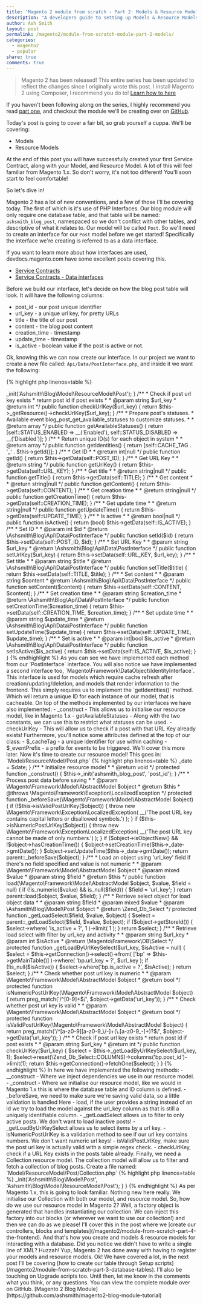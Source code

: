 ```yaml
---
title: 'Magento 2 module from scratch - Part 2: Models & Resource Models'
description: "A developers guide to setting up Models & Resource Models in Magento 2."
author: Ash Smith
layout: post
permalink: /magento2/module-from-scratch-module-part-2-models/
categories:
  - magento2
  - popular
share: true
comments: true
---
```


> Magento 2 has been released! This entire series has been updated to reflect the changes since I originally wrote this post.
> I install Magento 2 using Composer, I recommend you do to! [Learn how to here](http://devdocs.magento.com/guides/v2.0/install-gde/install-quick-ref.html#installation-part-1-getting-started)

If you haven't been following along on the series, I highly recommend you read [part one](/magento2/module-from-scratch-module-part-1-setup/), and checkout the module we'll be creating over on [GitHub](https://github.com/ashsmith/magento2-blog-module-tutorial).

Today's post is going to cover a fair bit, so grab yourself a cuppa. We'll be covering:

- Models
- Resource Models

At the end of this post you will have successfully created your first Service Contract, along with your Model, and Resource Model. A lot of this will feel familiar from Magento 1.x. So don't worry, it's not too different! You'll soon start to feel comfortable!

So let's dive in!

Magento 2 has a lot of new conventions, and a few of those I'll be covering today. The first of which
is it's use of PHP Interfaces. Our blog module will only require one database table, and that table will be named: `ashsmith_blog_post`, namespaced so we don't conflict with other tables, and descriptive of what it relates to. Our model will be called `Post`. So we'll need to create an interface for our `Post` model before we get started! Specifically the interface we're creating is referred to as a data interface.

If you want to learn more about how interfaces are used, devdocs.magento.com have some excellent posts covering this.

- [Service Contracts](http://devdocs.magento.com/guides/v2.0/extension-dev-guide/service-contracts/service-contracts.html)
- [Service Contracts - Data interfaces](http://devdocs.magento.com/guides/v2.0//extension-dev-guide/service-contracts/design-patterns.html#data-interfaces)

Before we build our interface, let's decide on how the blog post table will look. It will have the following columns:

- post_id - our post unique identifier
- url_key - a unique url key, for pretty URLs
- title - the title of our post
- content - the blog post content
- creation_time - timestamp
- update_time - timestamp
- is_active - boolean value if the post is active or not.

Ok, knowing this we can now create our interface. In our project we want to create a new file called: `Api/Data/PostInterface.php`, and inside it we want the following:

{% highlight php linenos=table %}
<?php
namespace Ashsmith\Blog\Api\Data;


interface PostInterface
{
    /**
     * Constants for keys of data array. Identical to the name of the getter in snake case
     */
    const POST_ID       = 'post_id';
    const URL_KEY       = 'url_key';
    const TITLE         = 'title';
    const CONTENT       = 'content';
    const CREATION_TIME = 'creation_time';
    const UPDATE_TIME   = 'update_time';
    const IS_ACTIVE     = 'is_active';

    /**
     * Get ID
     *
     * @return int|null
     */
    public function getId();

    /**
     * Get URL Key
     *
     * @return string
     */
    public function getUrlKey();

    /**
     * Get title
     *
     * @return string|null
     */
    public function getTitle();

    /**
     * Get content
     *
     * @return string|null
     */
    public function getContent();

    /**
     * Get creation time
     *
     * @return string|null
     */
    public function getCreationTime();

    /**
     * Get update time
     *
     * @return string|null
     */
    public function getUpdateTime();

    /**
     * Is active
     *
     * @return bool|null
     */
    public function isActive();

    /**
     * Set ID
     *
     * @param int $id
     * @return \Ashsmith\Blog\Api\Data\PostInterface
     */
    public function setId($id);

    /**
     * Set URL Key
     *
     * @param string $url_key
     * @return \Ashsmith\Blog\Api\Data\PostInterface
     */
    public function setUrlKey($url_key);

    /**
     * Set title
     *
     * @param string $title
     * @return \Ashsmith\Blog\Api\Data\PostInterface
     */
    public function setTitle($title);

    /**
     * Set content
     *
     * @param string $content
     * @return \Ashsmith\Blog\Api\Data\PostInterface
     */
    public function setContent($content);

    /**
     * Set creation time
     *
     * @param string $creationTime
     * @return \Ashsmith\Blog\Api\Data\PostInterface
     */
    public function setCreationTime($creationTime);

    /**
     * Set update time
     *
     * @param string $updateTime
     * @return \Ashsmith\Blog\Api\Data\PostInterface
     */
    public function setUpdateTime($updateTime);

    /**
     * Set is active
     *
     * @param int|bool $isActive
     * @return \Ashsmith\Blog\Api\Data\PostInterface
     */
    public function setIsActive($isActive);
}
{% endhighlight %}

This interface has defined all the setters and getters we would use when interacting with our model.
It also outlines all the methods we must implement! So, let's create our Model!

This file goes to: `Model/Post.php`

{% highlight php linenos=table %}
<?php namespace Ashsmith\Blog\Model;

use Ashsmith\Blog\Api\Data\PostInterface;
use Magento\Framework\DataObject\IdentityInterface;

class Post  extends \Magento\Framework\Model\AbstractModel implements PostInterface, IdentityInterface
{

    /**#@+
     * Post's Statuses
     */
    const STATUS_ENABLED = 1;
    const STATUS_DISABLED = 0;
    /**#@-*/

    /**
     * CMS page cache tag
     */
    const CACHE_TAG = 'blog_post';

    /**
     * @var string
     */
    protected $_cacheTag = 'blog_post';

    /**
     * Prefix of model events names
     *
     * @var string
     */
    protected $_eventPrefix = 'blog_post';

    /**
     * Initialize resource model
     *
     * @return void
     */
    protected function _construct()
    {
        $this->_init('Ashsmith\Blog\Model\ResourceModel\Post');
    }

    /**
     * Check if post url key exists
     * return post id if post exists
     *
     * @param string $url_key
     * @return int
     */
    public function checkUrlKey($url_key)
    {
        return $this->_getResource()->checkUrlKey($url_key);
    }

    /**
     * Prepare post's statuses.
     * Available event blog_post_get_available_statuses to customize statuses.
     *
     * @return array
     */
    public function getAvailableStatuses()
    {
        return [self::STATUS_ENABLED => __('Enabled'), self::STATUS_DISABLED => __('Disabled')];
    }
    /**
     * Return unique ID(s) for each object in system
     *
     * @return array
     */
    public function getIdentities()
    {
        return [self::CACHE_TAG . '_' . $this->getId()];
    }

    /**
     * Get ID
     *
     * @return int|null
     */
    public function getId()
    {
        return $this->getData(self::POST_ID);
    }

    /**
     * Get URL Key
     *
     * @return string
     */
    public function getUrlKey()
    {
        return $this->getData(self::URL_KEY);
    }

    /**
     * Get title
     *
     * @return string|null
     */
    public function getTitle()
    {
        return $this->getData(self::TITLE);
    }

    /**
     * Get content
     *
     * @return string|null
     */
    public function getContent()
    {
        return $this->getData(self::CONTENT);
    }

    /**
     * Get creation time
     *
     * @return string|null
     */
    public function getCreationTime()
    {
        return $this->getData(self::CREATION_TIME);
    }

    /**
     * Get update time
     *
     * @return string|null
     */
    public function getUpdateTime()
    {
        return $this->getData(self::UPDATE_TIME);
    }

    /**
     * Is active
     *
     * @return bool|null
     */
    public function isActive()
    {
        return (bool) $this->getData(self::IS_ACTIVE);
    }

    /**
     * Set ID
     *
     * @param int $id
     * @return \Ashsmith\Blog\Api\Data\PostInterface
     */
    public function setId($id)
    {
        return $this->setData(self::POST_ID, $id);
    }

    /**
     * Set URL Key
     *
     * @param string $url_key
     * @return \Ashsmith\Blog\Api\Data\PostInterface
     */
    public function setUrlKey($url_key)
    {
        return $this->setData(self::URL_KEY, $url_key);
    }

    /**
     * Set title
     *
     * @param string $title
     * @return \Ashsmith\Blog\Api\Data\PostInterface
     */
    public function setTitle($title)
    {
        return $this->setData(self::TITLE, $title);
    }

    /**
     * Set content
     *
     * @param string $content
     * @return \Ashsmith\Blog\Api\Data\PostInterface
     */
    public function setContent($content)
    {
        return $this->setData(self::CONTENT, $content);
    }

    /**
     * Set creation time
     *
     * @param string $creation_time
     * @return \Ashsmith\Blog\Api\Data\PostInterface
     */
    public function setCreationTime($creation_time)
    {
        return $this->setData(self::CREATION_TIME, $creation_time);
    }

    /**
     * Set update time
     *
     * @param string $update_time
     * @return \Ashsmith\Blog\Api\Data\PostInterface
     */
    public function setUpdateTime($update_time)
    {
        return $this->setData(self::UPDATE_TIME, $update_time);
    }

    /**
     * Set is active
     *
     * @param int|bool $is_active
     * @return \Ashsmith\Blog\Api\Data\PostInterface
     */
    public function setIsActive($is_active)
    {
        return $this->setData(self::IS_ACTIVE, $is_active);
    }

}
{% endhighlight %}

As you can see we have implemented each method from our `PostInterface` interface. You will also notice
we have implemented a second interface too, `Magento\Framework\DataObject\IdentityInterface`. This interface
is used for models which require cache refresh after creation/updating/deletion, and models that render
information to the frontend. This simply requires us to implement the `getIdentities()` method. Which will return a unique ID for each instance of our model, that is cacheable.

On top of the methods implemented by our interfaces we have also implemented:

- _construct - This allows us to initialise our resource model, like in Magento 1.x
- getAvailableStatuses - Along with the two constants, we can use this to restrict what statuses can be used.
- checkUrlKey - This will allow us to check if a post with that URL Key already exists!

Furthermore, you'll notice some attributes defined at the top of our class:

- $_cacheTag - a unique identifier for use within caching
- $_eventPrefix - a prefix for events to be triggered. We'll cover this more later.

Now it's time to create our resource model! This goes in: `Model/ResourceModel/Post.php`

{% highlight php linenos=table %}
<?php
namespace Ashsmith\Blog\Model\ResourceModel;

/**
 * Blog post mysql resource
 */
class Post extends \Magento\Framework\Model\ResourceModel\Db\AbstractDb
{

    /**
     * @var \Magento\Framework\Stdlib\DateTime\DateTime
     */
    protected $_date;

    /**
     * Construct
     *
     * @param \Magento\Framework\Model\ResourceModel\Db\Context $context
     * @param \Magento\Framework\Stdlib\DateTime\DateTime $date
     * @param string|null $resourcePrefix
     */
    public function __construct(
        \Magento\Framework\Model\ResourceModel\Db\Context $context,
        \Magento\Framework\Stdlib\DateTime\DateTime $date,
        $resourcePrefix = null
    ) {
        parent::__construct($context, $resourcePrefix);
        $this->_date = $date;
    }

    /**
     * Initialize resource model
     *
     * @return void
     */
    protected function _construct()
    {
        $this->_init('ashsmith_blog_post', 'post_id');
    }

    /**
     * Process post data before saving
     *
     * @param \Magento\Framework\Model\AbstractModel $object
     * @return $this
     * @throws \Magento\Framework\Exception\LocalizedException
     */
    protected function _beforeSave(\Magento\Framework\Model\AbstractModel $object)
    {

        if (!$this->isValidPostUrlKey($object)) {
            throw new \Magento\Framework\Exception\LocalizedException(
                __('The post URL key contains capital letters or disallowed symbols.')
            );
        }

        if ($this->isNumericPostUrlKey($object)) {
            throw new \Magento\Framework\Exception\LocalizedException(
                __('The post URL key cannot be made of only numbers.')
            );
        }

        if ($object->isObjectNew() && !$object->hasCreationTime()) {
            $object->setCreationTime($this->_date->gmtDate());
        }

        $object->setUpdateTime($this->_date->gmtDate());

        return parent::_beforeSave($object);
    }

    /**
     * Load an object using 'url_key' field if there's no field specified and value is not numeric
     *
     * @param \Magento\Framework\Model\AbstractModel $object
     * @param mixed $value
     * @param string $field
     * @return $this
     */
    public function load(\Magento\Framework\Model\AbstractModel $object, $value, $field = null)
    {
        if (!is_numeric($value) && is_null($field)) {
            $field = 'url_key';
        }

        return parent::load($object, $value, $field);
    }

    /**
     * Retrieve select object for load object data
     *
     * @param string $field
     * @param mixed $value
     * @param \Ashsmith\Blog\Model\Post $object
     * @return \Zend_Db_Select
     */
    protected function _getLoadSelect($field, $value, $object)
    {
        $select = parent::_getLoadSelect($field, $value, $object);

        if ($object->getStoreId()) {

            $select->where(
                'is_active = ?',
                1
            )->limit(
                1
            );
        }

        return $select;
    }

    /**
     * Retrieve load select with filter by url_key and activity
     *
     * @param string $url_key
     * @param int $isActive
     * @return \Magento\Framework\DB\Select
     */
    protected function _getLoadByUrlKeySelect($url_key, $isActive = null)
    {
        $select = $this->getConnection()->select()->from(
            ['bp' => $this->getMainTable()]
        )->where(
            'bp.url_key = ?',
            $url_key
        );

        if (!is_null($isActive)) {
            $select->where('bp.is_active = ?', $isActive);
        }

        return $select;
    }

    /**
     *  Check whether post url key is numeric
     *
     * @param \Magento\Framework\Model\AbstractModel $object
     * @return bool
     */
    protected function isNumericPostUrlKey(\Magento\Framework\Model\AbstractModel $object)
    {
        return preg_match('/^[0-9]+$/', $object->getData('url_key'));
    }

    /**
     *  Check whether post url key is valid
     *
     * @param \Magento\Framework\Model\AbstractModel $object
     * @return bool
     */
    protected function isValidPostUrlKey(\Magento\Framework\Model\AbstractModel $object)
    {
        return preg_match('/^[a-z0-9][a-z0-9_\/-]+(\.[a-z0-9_-]+)?$/', $object->getData('url_key'));
    }

    /**
     * Check if post url key exists
     * return post id if post exists
     *
     * @param string $url_key
     * @return int
     */
    public function checkUrlKey($url_key)
    {
        $select = $this->_getLoadByUrlKeySelect($url_key, 1);
        $select->reset(\Zend_Db_Select::COLUMNS)->columns('bp.post_id')->limit(1);

        return $this->getConnection()->fetchOne($select);
    }
}
{% endhighlight %}

In here we have implemented the following methods:

- __construct - Where we inject dependencies we use in our resource model.
- _construct - Where we initialise our resource model, like we would in Magento 1.x this is where the database table and ID column is defined.
- _beforeSave, we need to make sure we're saving valid data, so a little validation is handled Here
- load, if the user provides a string instead of an id we try to load the model against the url_key column as that is still a uniquely identifiable column.
- _getLoadSelect allows us to filter to only active posts. We don't want to load inactive posts!
- _getLoadByUrlKeySelect allows us to select items by a url key.
- isNumericPostUrlKey is a validation method to see if our url key contains numbers. We don't want numeric url keys!
- isValidPostUrlKey, make sure the post url key is actually valid with a simple regex check.
- checkUrlKey, check if a URL Key exists in the posts table already.

Finally, we need a Collection resource model. The collection model will allow us to filter and fetch a collection of blog posts.

Create a file named: `Model/ResourceModel/Post/Collection.php`

{% highlight php linenos=table %}
<?php namespace Ashsmith\Blog\Model\ResourceModel\Post;

class Collection extends \Magento\Framework\Model\ResourceModel\Db\Collection\AbstractCollection
{
    /**
     * @var string
     */
    protected $_idFieldName = 'post_id';

    /**
     * Define resource model
     *
     * @return void
     */
    protected function _construct()
    {
        $this->_init('Ashsmith\Blog\Model\Post', 'Ashsmith\Blog\Model\ResourceModel\Post');
    }

}
{% endhighlight %}

As per Magento 1.x, this is going to look familiar. Nothing new here really. We initialise our Collection with both our model, and resource model.

So, how do we use our resource model in Magento 2? Well, a factory object is generated that handles instantiating our collection. We can inject this factory into our blocks (or wherever we want to use our collection!) and then we can do as we please! I'll cover this in the  post where we [create our controllers, blocks and templates](/magento2/module-from-scratch-part-4-the-frontend).

And that's how you create and models & resource models for interacting with a database. Did you notice we didn't have to write a single line of XML? Huzzah! Yup, Magento 2 has done away with having to register your models and resource models.

Ok! We have covered a lot, in the next post I'll be covering [how to create our table through Setup scripts](/magento2/module-from-scratch-part-3-database-tables). I'll also be touching on Upgrade scripts too. Until then, let me know in the comments what you think, or any questions.

You can view the complete module over on GitHub. [Magento 2 Blog Module](https://github.com/ashsmith/magento2-blog-module-tutorial)

